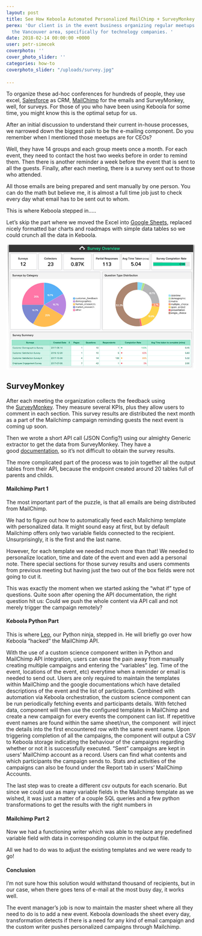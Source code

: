 ```yaml
---
layout: post
title: See How Keboola Automated Personalized MailChimp + SurveyMonkey Campaigns
perex: 'Our client is in the event business organizing regular meetups for CEO’s in
  the Vancouver area, specifically for technology companies. '
date: 2018-02-14 00:00:00 +0000
user: petr-simecek
coverphoto: ''
cover_photo_slider: ''
categories: how-to
coverphoto_slider: "/uploads/survey.jpg"

---
```

To organize these ad-hoc conferences for hundreds of people, they use excel, [Salesforce](https://www.salesforce.com/crm/) as CRM, [MailChimp](https://mailchimp.com/) for the emails and SurveyMonkey, well, for surveys. For those of you who have been using Keboola for some time, you might know this is the optimal setup for us.

After an initial discussion to understand their current in-house processes, we narrowed down the biggest pain to be the e-mailing component. Do you remember when I mentioned those meetups are for CEOs?

Well, they have 14 groups and each group meets once a month. For each event, they need to contact the host two weeks before in order to remind them. Then there is another reminder a week before the event that is sent to all the guests. Finally, after each meeting, there is a survey sent out to those who attended.

All those emails are being prepared and sent manually by one person. You can do the math but believe me, it is almost a full time job just to check every day what email has to be sent out to whom.

This is where Keboola stepped in…..

Let’s skip the part where we moved the Excel into [Google Sheets](https://www.google.com/sheets/about/), replaced nicely formatted bar charts and roadmaps with simple data tables so we could crunch all the data in Keboola.

![](/uploads/surveyMonkey.jpg)

## SurveyMonkey

After each meeting the organization collects the feedback using the [SurveyMonkey](https://www.surveymonkey.com/). They measure several KPIs, plus they allow users to comment in each section. This survey results are distributed the next month as a part of the Mailchimp campaign reminding guests the next event is coming up soon.

Then we wrote a short API call (JSON Config?) using our almighty Generic extractor to get the data from SurveyMonkey. They have a good [documentation](https://developer.surveymonkey.com/api/v3/#function%20anchor()%20%7B%20%5Bnative%20code%5D%20%7D), so it’s not difficult to obtain the survey results.

The more complicated part of the process was to join together all the output tables from their API, because the endpoint created around 20 tables full of parents and childs. 

#### Mailchimp Part 1

The most important part of the puzzle, is that all emails are being distributed from MailChimp.

We had to figure out how to automatically feed each Mailchimp template with personalized data. It might sound easy at first, but by default Mailchimp offers only two variable fields connected to the recipient. Unsurprisingly, it is the first and the last name.

However, for each template we needed much more than that! We needed to personalize location, time and date of the event and even add a personal note. There special sections for those survey results and users comments from previous meeting but having just the two out of the box fields were not going to cut it. 

This was exactly the moment when we started asking the “what if” type of questions. Quite soon after opening the API documentation, the right question hit us: Could we push the whole content via API call and not merely trigger the campaign remotely?

#### Keboola Python Part

This is where [Leo](https://www.linkedin.com/in/chanleoc/), our Python ninja, stepped in. He will briefly go over how Keboola “hacked” the MailChimp API.

With the use of a custom science component written in Python and MailChimp API integration, users can ease the pain away from manually creating multiple campaigns and entering the “variables” (eg. Time of the event, locations of the event, etc) everytime when a reminder or email is needed to send out. Users are only required to maintain the templates within MailChimp and the google documentations which have detailed descriptions of the event and the list of participants. Combined with automation via Keboola orchestration, the custom science component can be run periodically fetching events and participants details. With fetched data, component will then use the configured templates in MailChimp and create a new campaign for every events the component can list. If repetitive event names are found within the same sheet/run, the component  will inject the details into the first encountered row with the same event name. Upon triggering completion of all the campaigns, the component will output a CSV to Keboola storage indicating the behaviour of the campaigns regarding whether or not it is successfully executed. “Sent” campaigns are kept in users’ MailChimp account as a record. Users can find what contents and which participants the campaign sends to. Stats and activities of the campaigns can also be found under the Report tab in users’ MailChimp Accounts.

The last step was to create a different csv outputs for each scenario. But since we could use as many variable fields in the Mailchimp template as we wished, it was just a matter of a couple SQL queries and a few python transformations to get the results with the right numbers in 

#### Mailchimp Part 2

Now we had a functioning writer which was able to replace any predefined variable field with data in corresponding column in the output file.

All we had to do was to adjust the existing templates and we were ready to go!

#### Conclusion

I’m not sure how this solution would withstand thousand of recipients, but in our case, when there goes tens of e-mail at the most busy day, it works well.

The event manager’s job is now to maintain the master sheet where all they need to do is to add a new event. Keboola downloads the sheet every day, transformation detects if there is a need for any kind of email campaign and the custom writer pushes personalized campaigns through Mailchimp.